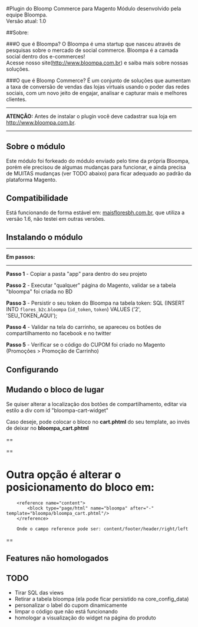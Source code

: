 #Plugin do Bloomp Commerce para Magento
Módulo desenvolvido pela equipe Bloompa.  
Versão atual: 1.0

##Sobre:

###O que é Bloompa?
O Bloompa é uma startup que nasceu através de pesquisas sobre o mercado de social commerce. Bloompa é a camada social dentro dos e-commerces!  
Acesse nosso site(<http://www.bloompa.com.br>) e saiba mais sobre nossas soluções.

###O que é Bloomp Commerce?
É um conjunto de soluções que aumentam a taxa de conversão de vendas das lojas virtuais usando o poder das redes sociais, com um novo jeito de engajar, analisar e capturar mais e melhores clientes.


***
**ATENÇÃO:** Antes de instalar o plugin você deve cadastrar sua loja em <http://www.bloompa.com.br>.
***


## Sobre o módulo
Este módulo foi forkeado do módulo enviado pelo time da própria Bloompa, porém ele precisou de algumas mudanças para funcionar, e ainda precisa de MUITAS mudanças  (ver TODO abaixo)  para ficar adequado ao padrão da plataforma Magento.


## Compatibilidade
Está funcionando de forma estável em: [maisfloresbh.com.br](http://www.maisfloresbh.com.br), que utiliza a versão 1.6, não testei em outras versões.

## Instalando o módulo
***
**Em passos:**
***

**Passo 1** - Copiar a pasta "app" para dentro do seu projeto

**Passo 2** - Executar "qualquer" página do Magento, validar se a tabela "bloompa" foi criada no BD

**Passo 3** - Persistir o seu token do Bloompa na tabela token: SQL (INSERT INTO `flores_b2c`.`bloompa` (`id_token`, `token`) VALUES ('2', 'SEU_TOKEN_AQUI');

**Passo 4** - Validar na tela do carrinho, se apareceu os botões de compartilhamento no facebook e no twitter

**Passo 5** - Verificar se o código do CUPOM foi criado no Magento (Promoções >  Promoção de Carrinho)

## Configurando

## Mudando o bloco de lugar

Se quiser alterar a localização dos botões de compartilhamento, editar via estilo a div com id "bloompa-cart-widget"

Caso deseje, pode colocar o bloco no **cart.phtml** do seu template, ao invés de deixar no **bloompa_cart.phtml**

==
<div id="bloompa-cart-widget" style="float: left; margin-right: 40px;" ></div>
==

Outra opção é alterar o posicionamento do bloco em:
==
        <reference name="content">
            <block type="page/html" name="bloompa" after="-" template="bloompa/bloompa_cart.phtml"/>
        </reference>
        
        Onde o campo reference pode ser: content/footer/header/right/left
==

## Features não homologados

## TODO
- Tirar SQL das views
- Retirar a tabela bloompa (ela pode ficar persistido na core_config_data)
- personalizar o label do cupom dinamicamente
- limpar o código que não está funcionando 
- homologar a visualização do widget na página do produto